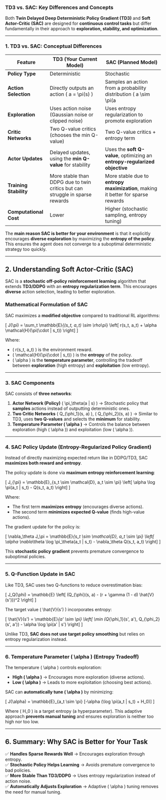 ### **TD3 vs. SAC: Key Differences and Concepts**

Both **Twin Delayed Deep Deterministic Policy Gradient (TD3)** and **Soft Actor-Critic (SAC)** are designed for **continuous control tasks** but differ fundamentally in their approach to **exploration, stability, and optimization**.

---

### **1. TD3 vs. SAC: Conceptual Differences**

| Feature | **TD3** (Your Current Model) | **SAC** (Planned Model) |
|---------|----------------|----------------|
| **Policy Type** | Deterministic | Stochastic |
| **Action Selection** | Directly outputs an action \( a = \pi(s) \) | Samples an action from a probability distribution \( a \sim \pi(a|s) \) |
| **Exploration** | Uses action noise (Gaussian noise or clipped noise) | Uses entropy regularization to promote exploration |
| **Critic Networks** | Two Q-value critics (chooses the min Q-value) | Two Q-value critics + entropy term |
| **Actor Updates** | Delayed updates, using the **min Q-value** for stability | Uses the **soft Q-value**, optimizing an **entropy-regularized objective** |
| **Training Stability** | More stable than DDPG due to twin critics but can struggle in sparse rewards | More stable due to **entropy maximization**, making it better for sparse rewards |
| **Computational Cost** | Lower | Higher (stochastic sampling, entropy tuning) |

The **main reason SAC is better for your environment** is that it explicitly encourages **diverse exploration** by maximizing the **entropy of the policy**. This ensures the agent does not converge to a suboptimal deterministic strategy too quickly.

---

## **2. Understanding Soft Actor-Critic (SAC)**

SAC is a **stochastic off-policy reinforcement learning** algorithm that extends **TD3/DDPG** with an **entropy regularization term**. This encourages **diverse** action selection, leading to better exploration.

### **Mathematical Formulation of SAC**
SAC maximizes a **modified objective** compared to traditional RL algorithms:

\[
J(\pi) = \sum_t \mathbb{E}_{(s_t, a_t) \sim \rho_\pi} \left[ r(s_t, a_t) + \alpha \mathcal{H}(\pi(\cdot | s_t)) \right]
\]

Where:
- \( r(s_t, a_t) \) is the environment reward.
- \( \mathcal{H}(\pi(\cdot | s_t)) \) is the **entropy** of the policy.
- \( \alpha \) is the **temperature parameter**, controlling the tradeoff between **exploration** (high entropy) and **exploitation** (low entropy).

---

### **3. SAC Components**

SAC consists of **three networks**:
1. **Actor Network (Policy)** \( \pi_\theta(a | s) \) → Stochastic policy that **samples** actions instead of outputting deterministic ones.
2. **Two Critic Networks** \( Q_{\phi_1}(s, a) \), \( Q_{\phi_2}(s, a) \) → Similar to TD3, uses **two Q-values** and selects the **minimum** for stability.
3. **Temperature Parameter \( \alpha \)** → Controls the balance between exploration (high \( \alpha \)) and exploitation (low \( \alpha \)).

---

### **4. SAC Policy Update (Entropy-Regularized Policy Gradient)**

Instead of directly maximizing expected return like in DDPG/TD3, SAC **maximizes both reward and entropy**.

The policy update is done via **maximum entropy reinforcement learning**:

\[
J_{\pi} = \mathbb{E}_{s_t \sim \mathcal{D}, a_t \sim \pi} \left[ \alpha \log \pi(a_t | s_t) - Q(s_t, a_t) \right]
\]

Where:
- The first term **maximizes entropy** (encourages diverse actions).
- The second term **minimizes expected Q-value** (finds high-value actions).

The gradient update for the policy is:

\[
\nabla_\theta J_\pi = \mathbb{E}_{s_t \sim \mathcal{D}, a_t \sim \pi} \left[ \alpha \nabla_\theta \log \pi_\theta(a_t | s_t) - \nabla_\theta Q(s_t, a_t) \right]
\]

This **stochastic policy gradient** prevents premature convergence to suboptimal policies.

---

### **5. Q-Function Update in SAC**
Like TD3, SAC uses two Q-functions to reduce overestimation bias:

\[
J_Q(\phi) = \mathbb{E} \left[ (Q_{\phi}(s, a) - (r + \gamma (1 - d) \hat{V}(s')))^2 \right]
\]

The target value \( \hat{V}(s') \) incorporates entropy:

\[
\hat{V}(s') = \mathbb{E}_{a' \sim \pi} \left[ \min (Q_{\phi_1}(s', a'), Q_{\phi_2}(s', a')) - \alpha \log \pi(a' | s') \right]
\]

Unlike TD3, **SAC does not use target policy smoothing** but relies on entropy regularization instead.

---

### **6. Temperature Parameter \( \alpha \) (Entropy Tradeoff)**
The temperature \( \alpha \) controls exploration:

- **High \( \alpha \)** → Encourages more exploration (diverse actions).
- **Low \( \alpha \)** → Leads to more exploitation (choosing best actions).

SAC can **automatically tune \( \alpha \)** by minimizing:

\[
J(\alpha) = \mathbb{E}_{a_t \sim \pi} [-\alpha (\log \pi(a_t | s_t) + H_0)]
\]

Where \( H_0 \) is a target entropy (a hyperparameter). This adaptive approach **prevents manual tuning** and ensures exploration is neither too high nor too low.

---

## **6. Summary: Why SAC is Better for Your Task**
✅ **Handles Sparse Rewards Well** → Encourages exploration through entropy.  
✅ **Stochastic Policy Helps Learning** → Avoids premature convergence to bad policies.  
✅ **More Stable Than TD3/DDPG** → Uses entropy regularization instead of action noise.  
✅ **Automatically Adjusts Exploration** → Adaptive \( \alpha \) tuning removes the need for manual tuning.  